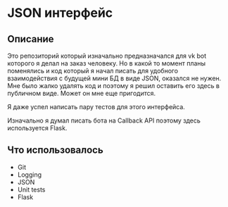 # JSON интерфейс 
## Описание
Это репозиторий который изначально предназначался для vk bot которого я делал на заказ человеку.
Но в какой то момент планы поменялись и код который я начал писать для удобного взаимодействия с будущей мини БД в виде JSON, оказался не нужен.
Мне было жалко удалять код и поэтому я решил оставить его здесь в публичном виде. Может он мне еще пригодится.

Я даже успел написать пару тестов для этого интерфейса.

Изначально я думал писать бота на Callback API поэтому здесь используется Flask.
## Что использовалось
- Git
- Logging
- JSON
- Unit tests
- Flask
